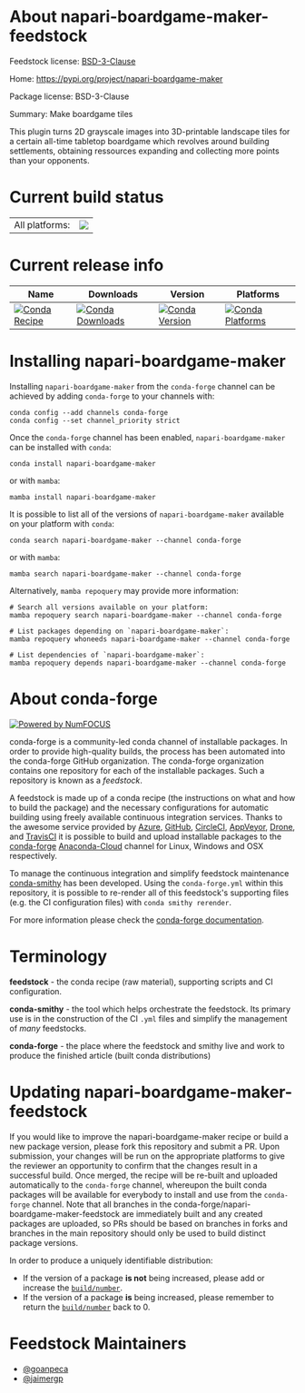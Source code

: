 About napari-boardgame-maker-feedstock
======================================

Feedstock license: [BSD-3-Clause](https://github.com/conda-forge/napari-boardgame-maker-feedstock/blob/main/LICENSE.txt)

Home: https://pypi.org/project/napari-boardgame-maker

Package license: BSD-3-Clause

Summary: Make boardgame tiles

This plugin turns 2D grayscale images into 3D-printable landscape tiles
for a certain all-time tabletop boardgame which revolves around building
settlements, obtaining ressources expanding and collecting more points
than your opponents.


Current build status
====================


<table><tr><td>All platforms:</td>
    <td>
      <a href="https://dev.azure.com/conda-forge/feedstock-builds/_build/latest?definitionId=20631&branchName=main">
        <img src="https://dev.azure.com/conda-forge/feedstock-builds/_apis/build/status/napari-boardgame-maker-feedstock?branchName=main">
      </a>
    </td>
  </tr>
</table>

Current release info
====================

| Name | Downloads | Version | Platforms |
| --- | --- | --- | --- |
| [![Conda Recipe](https://img.shields.io/badge/recipe-napari--boardgame--maker-green.svg)](https://anaconda.org/conda-forge/napari-boardgame-maker) | [![Conda Downloads](https://img.shields.io/conda/dn/conda-forge/napari-boardgame-maker.svg)](https://anaconda.org/conda-forge/napari-boardgame-maker) | [![Conda Version](https://img.shields.io/conda/vn/conda-forge/napari-boardgame-maker.svg)](https://anaconda.org/conda-forge/napari-boardgame-maker) | [![Conda Platforms](https://img.shields.io/conda/pn/conda-forge/napari-boardgame-maker.svg)](https://anaconda.org/conda-forge/napari-boardgame-maker) |

Installing napari-boardgame-maker
=================================

Installing `napari-boardgame-maker` from the `conda-forge` channel can be achieved by adding `conda-forge` to your channels with:

```
conda config --add channels conda-forge
conda config --set channel_priority strict
```

Once the `conda-forge` channel has been enabled, `napari-boardgame-maker` can be installed with `conda`:

```
conda install napari-boardgame-maker
```

or with `mamba`:

```
mamba install napari-boardgame-maker
```

It is possible to list all of the versions of `napari-boardgame-maker` available on your platform with `conda`:

```
conda search napari-boardgame-maker --channel conda-forge
```

or with `mamba`:

```
mamba search napari-boardgame-maker --channel conda-forge
```

Alternatively, `mamba repoquery` may provide more information:

```
# Search all versions available on your platform:
mamba repoquery search napari-boardgame-maker --channel conda-forge

# List packages depending on `napari-boardgame-maker`:
mamba repoquery whoneeds napari-boardgame-maker --channel conda-forge

# List dependencies of `napari-boardgame-maker`:
mamba repoquery depends napari-boardgame-maker --channel conda-forge
```


About conda-forge
=================

[![Powered by
NumFOCUS](https://img.shields.io/badge/powered%20by-NumFOCUS-orange.svg?style=flat&colorA=E1523D&colorB=007D8A)](https://numfocus.org)

conda-forge is a community-led conda channel of installable packages.
In order to provide high-quality builds, the process has been automated into the
conda-forge GitHub organization. The conda-forge organization contains one repository
for each of the installable packages. Such a repository is known as a *feedstock*.

A feedstock is made up of a conda recipe (the instructions on what and how to build
the package) and the necessary configurations for automatic building using freely
available continuous integration services. Thanks to the awesome service provided by
[Azure](https://azure.microsoft.com/en-us/services/devops/), [GitHub](https://github.com/),
[CircleCI](https://circleci.com/), [AppVeyor](https://www.appveyor.com/),
[Drone](https://cloud.drone.io/welcome), and [TravisCI](https://travis-ci.com/)
it is possible to build and upload installable packages to the
[conda-forge](https://anaconda.org/conda-forge) [Anaconda-Cloud](https://anaconda.org/)
channel for Linux, Windows and OSX respectively.

To manage the continuous integration and simplify feedstock maintenance
[conda-smithy](https://github.com/conda-forge/conda-smithy) has been developed.
Using the ``conda-forge.yml`` within this repository, it is possible to re-render all of
this feedstock's supporting files (e.g. the CI configuration files) with ``conda smithy rerender``.

For more information please check the [conda-forge documentation](https://conda-forge.org/docs/).

Terminology
===========

**feedstock** - the conda recipe (raw material), supporting scripts and CI configuration.

**conda-smithy** - the tool which helps orchestrate the feedstock.
                   Its primary use is in the construction of the CI ``.yml`` files
                   and simplify the management of *many* feedstocks.

**conda-forge** - the place where the feedstock and smithy live and work to
                  produce the finished article (built conda distributions)


Updating napari-boardgame-maker-feedstock
=========================================

If you would like to improve the napari-boardgame-maker recipe or build a new
package version, please fork this repository and submit a PR. Upon submission,
your changes will be run on the appropriate platforms to give the reviewer an
opportunity to confirm that the changes result in a successful build. Once
merged, the recipe will be re-built and uploaded automatically to the
`conda-forge` channel, whereupon the built conda packages will be available for
everybody to install and use from the `conda-forge` channel.
Note that all branches in the conda-forge/napari-boardgame-maker-feedstock are
immediately built and any created packages are uploaded, so PRs should be based
on branches in forks and branches in the main repository should only be used to
build distinct package versions.

In order to produce a uniquely identifiable distribution:
 * If the version of a package **is not** being increased, please add or increase
   the [``build/number``](https://docs.conda.io/projects/conda-build/en/latest/resources/define-metadata.html#build-number-and-string).
 * If the version of a package **is** being increased, please remember to return
   the [``build/number``](https://docs.conda.io/projects/conda-build/en/latest/resources/define-metadata.html#build-number-and-string)
   back to 0.

Feedstock Maintainers
=====================

* [@goanpeca](https://github.com/goanpeca/)
* [@jaimergp](https://github.com/jaimergp/)

